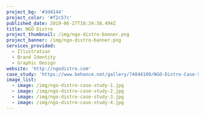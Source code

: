 ```yaml
---
project_bg: '#3d4144'
project_color: '#f2c57c'
published_date: 2019-06-27T10:34:38.494Z
title: NGO Distro
project_thumbnail: /img/ngo-distro-banner.png
project_banner: /img/ngo-distro-banner.png
services_provided:
  - Illustration
  - Brand Identity
  - Graphic Design
website: 'http://ngodistro.com'
case_study: 'https://www.behance.net/gallery/74844109/NGO-Distro-Case-Study'
image_list:
  - image: /img/ngo-distro-case-study-1.jpg
  - image: /img/ngo-distro-case-study-2.jpg
  - image: /img/ngo-distro-case-study-3.jpg
  - image: /img/ngo-distro-case-study-4.jpg
---
```


